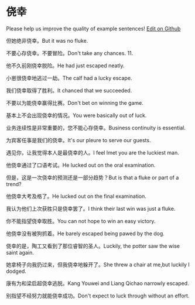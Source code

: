 # 侥幸

Please help us improve the quality of example sentences! [Edit on Github](https://github.com/jiyushe/jiyu-example-sentence-source/blob/main/chinese/jiaoxing.md)

<p><span class="chinese">但她绝非侥幸。</span><span class="english">But it was no fluke.</span></p>

<p><span class="chinese">不要心存侥幸。不要冒险。</span><span class="english">Don't take any chances. 11.</span></p>

<p><span class="chinese">他不久前刚侥幸脱险。</span><span class="english">He had just escaped neatly.</span></p>

<p><span class="chinese">小崽很侥幸地逃过一劫。</span><span class="english">The calf had a lucky escape.</span></p>

<p><span class="chinese">我们侥幸取得了胜利。</span><span class="english">It chanced that we succeeded.</span></p>

<p><span class="chinese">不要以为能侥幸赢得比赛。</span><span class="english">Don't bet on winning the game.</span></p>

<p><span class="chinese">基本上不会出现侥幸的情况。</span><span class="english">You were basically out of luck.</span></p>

<p><span class="chinese">业务连续性是非常重要的，您不能心存侥幸。</span><span class="english">Business continuity is essential.</span></p>

<p><span class="chinese">为宾客任事是我们的侥幸。</span><span class="english">It's our pleure to serve our guests.</span></p>

<p><span class="chinese">遇见你，让我觉得本人是最侥幸的人。</span><span class="english">I feel Imet you are the luckiest man.</span></p>

<p><span class="chinese">他侥幸通过了口语考试。</span><span class="english">He lucked out on the oral examination.</span></p>

<p><span class="chinese">但是，这是一次侥幸的预测还是一部分趋势？</span><span class="english">But is that a fluke or part of a trend?</span></p>

<p><span class="chinese">他侥幸大考及格了。</span><span class="english">He lucked out on the final examination.</span></p>

<p><span class="chinese">我认为他们上次获胜只是侥幸罢了。</span><span class="english">I think their last win was just a fluke.</span></p>

<p><span class="chinese">你不能指望侥幸取胜。</span><span class="english">You can not hope to win an easy victory.</span></p>

<p><span class="chinese">他侥幸没有被狗抓着。</span><span class="english">He barely escaped being pawed by the dog.</span></p>

<p><span class="chinese">侥幸的是，陶工又看到了那位睿智的圣人。</span><span class="english">Luckily, the potter saw the wise saint again.</span></p>

<p><span class="chinese">她拿椅子向我扔过来，但我侥幸地躲开了。</span><span class="english">She threw a chair at me,but luckily I dodged.</span></p>

<p><span class="chinese">康有为和梁启超侥幸逃脱。</span><span class="english">Kang Youwei and Liang Qichao narrowly escaped.</span></p>

<p><span class="chinese">别指望不经努力就能侥幸成功。</span><span class="english">Don't expect to luck through without an effort.</span></p>

